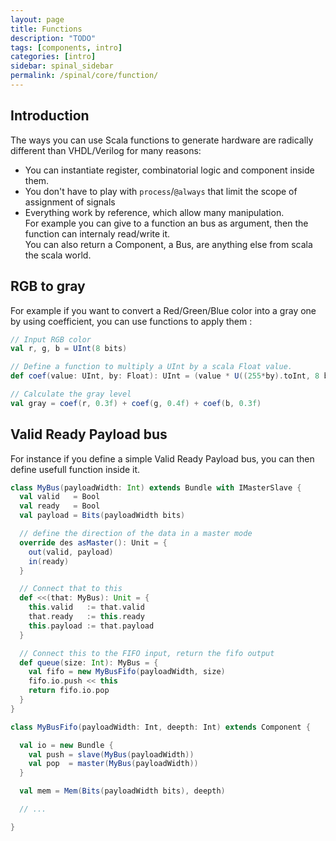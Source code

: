 ```yaml
---
layout: page
title: Functions
description: "TODO"
tags: [components, intro]
categories: [intro]
sidebar: spinal_sidebar
permalink: /spinal/core/function/
---
```



## Introduction

The ways you can use Scala functions to generate hardware are radically different than VHDL/Verilog for many reasons:

- You can instantiate register, combinatorial logic and component inside them.
- You don't have to play with `process`/`@always` that limit the scope of assignment of signals
- Everything work by reference, which allow many manipulation.<br> For example you can give to a function an bus as argument, then the function can internaly read/write it.<br>You can also return a Component, a Bus, are anything else from scala the scala world.


## RGB to gray

For example if you want to convert a Red/Green/Blue color into a gray one by using coefficient, you can use functions to apply them :

```scala
// Input RGB color
val r, g, b = UInt(8 bits)

// Define a function to multiply a UInt by a scala Float value.
def coef(value: UInt, by: Float): UInt = (value * U((255*by).toInt, 8 bits) >> 8)

// Calculate the gray level
val gray = coef(r, 0.3f) + coef(g, 0.4f) + coef(b, 0.3f)
```


## Valid Ready Payload bus

For instance if you define a simple Valid Ready Payload bus, you can then define usefull function inside it.

```scala
class MyBus(payloadWidth: Int) extends Bundle with IMasterSlave {
  val valid   = Bool
  val ready   = Bool
  val payload = Bits(payloadWidth bits)

  // define the direction of the data in a master mode 
  override des asMaster(): Unit = {
    out(valid, payload)
    in(ready)
  }

  // Connect that to this
  def <<(that: MyBus): Unit = {
    this.valid   := that.valid
    that.ready   := this.ready
    this.payload := that.payload
  }

  // Connect this to the FIFO input, return the fifo output
  def queue(size: Int): MyBus = {
    val fifo = new MyBusFifo(payloadWidth, size)
    fifo.io.push << this
    return fifo.io.pop
  }
}

class MyBusFifo(payloadWidth: Int, deepth: Int) extends Component {

  val io = new Bundle {
    val push = slave(MyBus(payloadWidth))
    val pop  = master(MyBus(payloadWidth))
  }

  val mem = Mem(Bits(payloadWidth bits), deepth)

  // ...

}
```  
